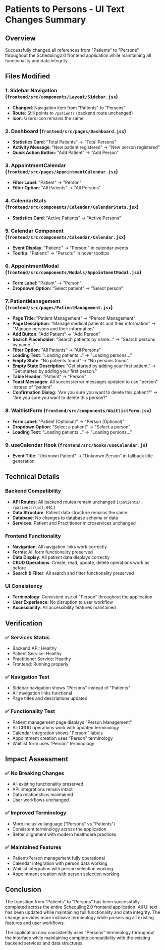 # Patients to Persons - UI Text Changes Summary

## Overview
Successfully changed all references from "Patients" to "Persons" throughout the Scheduling2.0 frontend application while maintaining all functionality and data integrity.

## Files Modified

### 1. Sidebar Navigation (`frontend/src/components/Layout/Sidebar.jsx`)
- **Changed**: Navigation item from "Patients" to "Persons"
- **Route**: Still points to `/patients` (backend route unchanged)
- **Icon**: Users icon remains the same

### 2. Dashboard (`frontend/src/pages/Dashboard.jsx`)
- **Statistics Card**: "Total Patients" → "Total Persons"
- **Activity Message**: "New patient registered" → "New person registered"
- **Quick Action Button**: "Add Patient" → "Add Person"

### 3. AppointmentCalendar (`frontend/src/pages/AppointmentCalendar.jsx`)
- **Filter Label**: "Patient" → "Person"
- **Filter Option**: "All Patients" → "All Persons"

### 4. CalendarStats (`frontend/src/components/Calendar/CalendarStats.jsx`)
- **Statistics Card**: "Active Patients" → "Active Persons"

### 5. Calendar Component (`frontend/src/components/Calendar/Calendar.jsx`)
- **Event Display**: "Patient:" → "Person:" in calendar events
- **Tooltip**: "Patient:" → "Person:" in hover tooltips

### 6. AppointmentModal (`frontend/src/components/Modals/AppointmentModal.jsx`)
- **Form Label**: "Patient" → "Person"
- **Dropdown Option**: "Select patient" → "Select person"

### 7. PatientManagement (`frontend/src/pages/PatientManagement.jsx`)
- **Page Title**: "Patient Management" → "Person Management"
- **Page Description**: "Manage medical patients and their information" → "Manage persons and their information"
- **Add Button**: "Add Patient" → "Add Person"
- **Search Placeholder**: "Search patients by name..." → "Search persons by name..."
- **Filter Option**: "All Patients" → "All Persons"
- **Loading Text**: "Loading patients..." → "Loading persons..."
- **Empty State**: "No patients found" → "No persons found"
- **Empty State Description**: "Get started by adding your first patient." → "Get started by adding your first person."
- **Table Header**: "Patient" → "Person"
- **Toast Messages**: All success/error messages updated to use "person" instead of "patient"
- **Confirmation Dialog**: "Are you sure you want to delete this patient?" → "Are you sure you want to delete this person?"

### 8. WaitlistForm (`frontend/src/components/WaitlistForm.jsx`)
- **Form Label**: "Patient (Optional)" → "Person (Optional)"
- **Dropdown Option**: "Select a patient" → "Select a person"
- **Loading Text**: "Loading patients..." → "Loading persons..."

### 9. useCalendar Hook (`frontend/src/hooks/useCalendar.js`)
- **Event Title**: "Unknown Patient" → "Unknown Person" in fallback title generation

## Technical Details

### **Backend Compatibility**
- **API Routes**: All backend routes remain unchanged (`/patients/`, `/patients/{id}`, etc.)
- **Data Structure**: Patient data structure remains the same
- **Database**: No changes to database schema or data
- **Services**: Patient and Practitioner microservices unchanged

### **Frontend Functionality**
- **Navigation**: All navigation links work correctly
- **Forms**: All form functionality preserved
- **Data Display**: All patient data displays correctly
- **CRUD Operations**: Create, read, update, delete operations work as before
- **Search & Filter**: All search and filter functionality preserved

### **UI Consistency**
- **Terminology**: Consistent use of "Person" throughout the application
- **User Experience**: No disruption to user workflow
- **Accessibility**: All accessibility features maintained

## Verification

### ✅ **Services Status**
- Backend API: Healthy
- Patient Service: Healthy
- Practitioner Service: Healthy
- Frontend: Running properly

### ✅ **Navigation Test**
- Sidebar navigation shows "Persons" instead of "Patients"
- All navigation links functional
- Page titles and descriptions updated

### ✅ **Functionality Test**
- Patient management page displays "Person Management"
- All CRUD operations work with updated terminology
- Calendar integration shows "Person:" labels
- Appointment creation uses "Person" terminology
- Waitlist form uses "Person" terminology

## Impact Assessment

### ✅ **No Breaking Changes**
- All existing functionality preserved
- API integrations remain intact
- Data relationships maintained
- User workflows unchanged

### ✅ **Improved Terminology**
- More inclusive language ("Persons" vs "Patients")
- Consistent terminology across the application
- Better alignment with modern healthcare practices

### ✅ **Maintained Features**
- Patient/Person management fully operational
- Calendar integration with person data working
- Waitlist integration with person selection working
- Appointment creation with person selection working

## Conclusion

The transition from "Patients" to "Persons" has been successfully completed across the entire Scheduling2.0 frontend application. All UI text has been updated while maintaining full functionality and data integrity. The change provides more inclusive terminology while preserving all existing features and user workflows.

The application now consistently uses "Persons" terminology throughout the interface while maintaining complete compatibility with the existing backend services and data structures. 